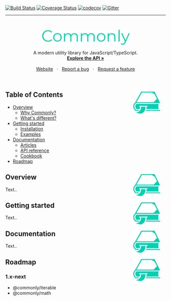 [![Build Status](https://github.com/commonlyjs/commonly/workflows/build/badge.svg?branch=master)](https://github.com/commonlyjs/commonly/actions)
[![Coverage Status](https://coveralls.io/repos/github/commonlyjs/commonly/badge.svg?branch=master)](https://coveralls.io/github/commonlyjs/commonly?branch=master)
[![codecov](https://codecov.io/gh/commonlyjs/commonly/branch/master/graph/badge.svg)](https://codecov.io/gh/commonlyjs/commonly)
[![Gitter](https://badges.gitter.im/commonlyjs/community.svg)](https://gitter.im/commonlyjs/community?utm_source=badge&utm_medium=badge&utm_campaign=pr-badge)

---
<br />
<p align="center">
  <img src=".github/assets/logo/title-alt.png" height="50" align="center" />
  <p align="center">
    A modern utility library for JavaScript/TypeScript.
    <br />
    <a href="https://commonlyjs.com/api"><strong>Explore the API »</strong></a>
    <br />
    <br />
    <a href="https://commonlyjs.com">Website</a>
    &nbsp;&nbsp;·&nbsp;&nbsp;
    <a href="https://github.com/commonlyjs/commonly/issues">Report a bug</a>
    &nbsp;&nbsp;·&nbsp;&nbsp;
    <a href="https://github.com/commonlyjs/commonly/issues">Request a feature</a>
  </p>
</p>
<br />

<img src=".github/assets/logo/bookmark.svg" 
     width="90" height="75" align="right" hspace="15" />
Table of Contents
------------------
* [Overview](#Overview)
    * [Why Commonly?]()
    * [What's different?]()
* [Getting started](#Getting-started)
    * [Installation]()
    * [Examples]()
* [Documentation](#Documentation)
    * [Articles]()
    * [API reference]()
    * [Cookbook]()
* [Roadmap](#Roadmap)


<img src=".github/assets/logo/bookmark.svg" 
     width="90" height="75" align="right" hspace="15" />
Overview  
---------
Text..


<img src=".github/assets/logo/bookmark.svg" 
     width="90" height="75" align="right" hspace="15" />
Getting started  
----------------
Text..


<img src=".github/assets/logo/bookmark.svg" 
     width="90" height="75" align="right" hspace="15" />
Documentation  
--------------
Text..


<img src=".github/assets/logo/bookmark.svg" 
     width="90" height="75" align="right" hspace="15" />
Roadmap  
--------
### 1.x-next
* @commonly/iterable
* @commonly/math
